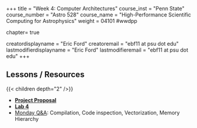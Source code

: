 +++
title = "Week 4: Computer Architectures"
course_inst = "Penn State"
course_number = "Astro 528"
course_name = "High-Performance Scientific Computing for Astrophysics"
weight = 04101  #wwdpp

chapter= true

creatordisplayname = "Eric Ford"
creatoremail = "ebf11 at psu dot edu"
lastmodifierdisplayname = "Eric Ford"
lastmodifieremail = "ebf11 at psu dot edu"
+++

## Lessons / Resources
{{< children depth="2" />}}

- **[Project Proposal](/project/proposal)**
- **[Lab 4](/labs/lab4/)**
- [Monday Q&A](https://psuastro528.github.io/Notes-Fall2021/week4/week4_qa.html): Compilation, Code inspection, Vectorization, Memory Hierarchy
